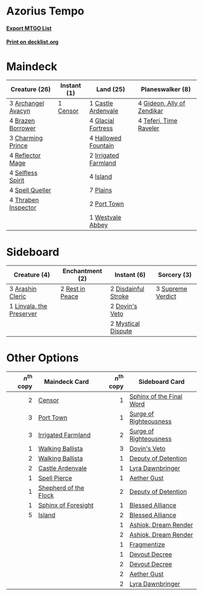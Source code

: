 # Azorius Tempo

#### [Export MTGO List](../collection/Azorius%20Tempo/Azorius%20Tempo.txt)
#### [Print on decklist.org](http://decklist.org/?deckmain=3%09Archangel%20Avacyn%0A4%09Brazen%20Borrower%0A1%09Castle%20Ardenvale%0A1%09Censor%0A3%09Charming%20Prince%0A4%09Gideon,%20Ally%20of%20Zendikar%0A4%09Glacial%20Fortress%0A4%09Hallowed%20Fountain%0A2%09Irrigated%20Farmland%0A4%09Island%0A7%09Plains%0A2%09Port%20Town%0A4%09Reflector%20Mage%0A4%09Selfless%20Spirit%0A4%09Spell%20Queller%0A4%09Teferi,%20Time%20Raveler%0A4%09Thraben%20Inspector%0A1%09Westvale%20Abbey&deckside=3%09Arashin%20Cleric%0A2%09Disdainful%20Stroke%0A2%09Dovin's%20Veto%0A1%09Linvala,%20the%20Preserver%0A2%09Mystical%20Dispute%0A2%09Rest%20in%20Peace%0A3%09Supreme%20Verdict)
# Maindeck

|                                        Creature (26)                                         |                                    Instant (1)                                    |                                           Land (25)                                           |                                          Planeswalker (8)                                           |
|----------------------------------------------------------------------------------------------|-----------------------------------------------------------------------------------|-----------------------------------------------------------------------------------------------|-----------------------------------------------------------------------------------------------------|
|3 [Archangel Avacyn](http://gatherer.wizards.com/Pages/Card/Details.aspx?multiverseid=409741) |1 [Censor](http://gatherer.wizards.com/Pages/Card/Details.aspx?multiverseid=426748)|1 [Castle Ardenvale](http://gatherer.wizards.com/Pages/Card/Details.aspx?multiverseid=473200)  |4 [Gideon, Ally of Zendikar](http://gatherer.wizards.com/Pages/Card/Details.aspx?multiverseid=401897)|
|4 [Brazen Borrower](http://gatherer.wizards.com/Pages/Card/Details.aspx?multiverseid=473001)  |                                                                                   |4 [Glacial Fortress](http://gatherer.wizards.com/Pages/Card/Details.aspx?multiverseid=190562)  |4 [Teferi, Time Raveler](http://gatherer.wizards.com/Pages/Card/Details.aspx?multiverseid=461148)    |
|3 [Charming Prince](http://gatherer.wizards.com/Pages/Card/Details.aspx?multiverseid=472970)  |                                                                                   |4 [Hallowed Fountain](http://gatherer.wizards.com/Pages/Card/Details.aspx?multiverseid=97071)  |                                                                                                     |
|4 [Reflector Mage](http://gatherer.wizards.com/Pages/Card/Details.aspx?multiverseid=407667)   |                                                                                   |2 [Irrigated Farmland](http://gatherer.wizards.com/Pages/Card/Details.aspx?multiverseid=426947)|                                                                                                     |
|4 [Selfless Spirit](http://gatherer.wizards.com/Pages/Card/Details.aspx?multiverseid=414332)  |                                                                                   |4 [Island](http://gatherer.wizards.com/Pages/Card/Details.aspx?multiverseid=439857)            |                                                                                                     |
|4 [Spell Queller](http://gatherer.wizards.com/Pages/Card/Details.aspx?multiverseid=414494)    |                                                                                   |7 [Plains](http://gatherer.wizards.com/Pages/Card/Details.aspx?multiverseid=439856)            |                                                                                                     |
|4 [Thraben Inspector](http://gatherer.wizards.com/Pages/Card/Details.aspx?multiverseid=409784)|                                                                                   |2 [Port Town](http://gatherer.wizards.com/Pages/Card/Details.aspx?multiverseid=410046)         |                                                                                                     |
|                                                                                              |                                                                                   |1 [Westvale Abbey](http://gatherer.wizards.com/Pages/Card/Details.aspx?multiverseid=410049)    |                                                                                                     |


# Sideboard

|                                           Creature (4)                                            |                                     Enchantment (2)                                      |                                         Instant (6)                                          |                                        Sorcery (3)                                         |
|---------------------------------------------------------------------------------------------------|------------------------------------------------------------------------------------------|----------------------------------------------------------------------------------------------|--------------------------------------------------------------------------------------------|
|3 [Arashin Cleric](http://gatherer.wizards.com/Pages/Card/Details.aspx?multiverseid=391791)        |2 [Rest in Peace](http://gatherer.wizards.com/Pages/Card/Details.aspx?multiverseid=442021)|2 [Disdainful Stroke](http://gatherer.wizards.com/Pages/Card/Details.aspx?multiverseid=420705)|3 [Supreme Verdict](http://gatherer.wizards.com/Pages/Card/Details.aspx?multiverseid=438776)|
|1 [Linvala, the Preserver](http://gatherer.wizards.com/Pages/Card/Details.aspx?multiverseid=407535)|                                                                                          |2 [Dovin's Veto](http://gatherer.wizards.com/Pages/Card/Details.aspx?multiverseid=461120)     |                                                                                            |
|                                                                                                   |                                                                                          |2 [Mystical Dispute](http://gatherer.wizards.com/Pages/Card/Details.aspx?multiverseid=473020) |                                                                                            |


# Other Options

|*n*<sup>th</sup> copy|                                         Maindeck Card                                          |*n*<sup>th</sup> copy|                                          Sideboard Card                                           |
|--------------------:|------------------------------------------------------------------------------------------------|--------------------:|---------------------------------------------------------------------------------------------------|
|                    2|[Censor](http://gatherer.wizards.com/Pages/Card/Details.aspx?multiverseid=426748)               |                    1|[Sphinx of the Final Word](http://gatherer.wizards.com/Pages/Card/Details.aspx?multiverseid=407573)|
|                    3|[Port Town](http://gatherer.wizards.com/Pages/Card/Details.aspx?multiverseid=410046)            |                    1|[Surge of Righteousness](http://gatherer.wizards.com/Pages/Card/Details.aspx?multiverseid=394720)  |
|                    3|[Irrigated Farmland](http://gatherer.wizards.com/Pages/Card/Details.aspx?multiverseid=426947)   |                    2|[Surge of Righteousness](http://gatherer.wizards.com/Pages/Card/Details.aspx?multiverseid=394720)  |
|                    1|[Walking Ballista](http://gatherer.wizards.com/Pages/Card/Details.aspx?multiverseid=423848)     |                    3|[Dovin's Veto](http://gatherer.wizards.com/Pages/Card/Details.aspx?multiverseid=461120)            |
|                    2|[Walking Ballista](http://gatherer.wizards.com/Pages/Card/Details.aspx?multiverseid=423848)     |                    1|[Deputy of Detention](http://gatherer.wizards.com/Pages/Card/Details.aspx?multiverseid=457309)     |
|                    2|[Castle Ardenvale](http://gatherer.wizards.com/Pages/Card/Details.aspx?multiverseid=473200)     |                    1|[Lyra Dawnbringer](http://gatherer.wizards.com/Pages/Card/Details.aspx?multiverseid=442914)        |
|                    1|[Spell Pierce](http://gatherer.wizards.com/Pages/Card/Details.aspx?multiverseid=425876)         |                    1|[Aether Gust](http://gatherer.wizards.com/Pages/Card/Details.aspx?multiverseid=466796)             |
|                    1|[Shepherd of the Flock](http://gatherer.wizards.com/Pages/Card/Details.aspx?multiverseid=472990)|                    2|[Deputy of Detention](http://gatherer.wizards.com/Pages/Card/Details.aspx?multiverseid=457309)     |
|                    1|[Sphinx of Foresight](http://gatherer.wizards.com/Pages/Card/Details.aspx?multiverseid=457199)  |                    1|[Blessed Alliance](http://gatherer.wizards.com/Pages/Card/Details.aspx?multiverseid=414302)        |
|                    5|[Island](http://gatherer.wizards.com/Pages/Card/Details.aspx?multiverseid=439857)               |                    2|[Blessed Alliance](http://gatherer.wizards.com/Pages/Card/Details.aspx?multiverseid=414302)        |
|                     |                                                                                                |                    1|[Ashiok, Dream Render](http://gatherer.wizards.com/Pages/Card/Details.aspx?multiverseid=461155)    |
|                     |                                                                                                |                    2|[Ashiok, Dream Render](http://gatherer.wizards.com/Pages/Card/Details.aspx?multiverseid=461155)    |
|                     |                                                                                                |                    1|[Fragmentize](http://gatherer.wizards.com/Pages/Card/Details.aspx?multiverseid=417587)             |
|                     |                                                                                                |                    1|[Devout Decree](http://gatherer.wizards.com/Pages/Card/Details.aspx?multiverseid=466767)           |
|                     |                                                                                                |                    2|[Devout Decree](http://gatherer.wizards.com/Pages/Card/Details.aspx?multiverseid=466767)           |
|                     |                                                                                                |                    2|[Aether Gust](http://gatherer.wizards.com/Pages/Card/Details.aspx?multiverseid=466796)             |
|                     |                                                                                                |                    2|[Lyra Dawnbringer](http://gatherer.wizards.com/Pages/Card/Details.aspx?multiverseid=442914)        |

